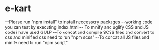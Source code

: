 # e-kart

--Please run "npm install" to install neccessory packages
--working code you can test by executing index.html
-- To minify and uglify CSS and JS code i have used GULP
--To concat and compile SCSS files and convert to css and minified css need to run "npm scss"
--To concat all JS files and minify need to run "npm script"